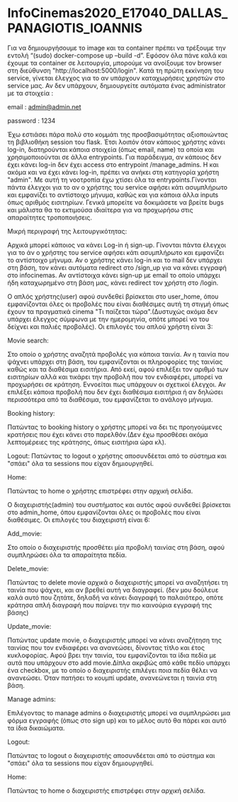 # InfoCinemas2020_E17040_DALLAS_PANAGIOTIS_IOANNIS
Για να δημιουργήσουμε το image και τα container πρέπει να τρέξουμε την εντολή “(sudo) docker-compose up –build -d”.
Εφόσον όλα πάνε καλά και έχουμε τα container σε λειτουργία, μπορούμε να ανοίξουμε τον browser στη διεύθυνση "http://localhost:5000/login".
Κατά τη πρώτη εκκίνηση του service, γίνεται έλεγχος για το αν υπάρχουν καταχωρήσεις χρηστών στο service μας. Αν δεν υπάρχουν, δημιουργείτε αυτόματα ένας administrator με τα στοιχεία :

email : admin@admin.net

password : 1234

Έχω εστιάσει πάρα πολύ στο κομμάτι της προσβασιμότητας αξιοποιώντας τη βιβλιοθήκη session του flask. Έτσι λοιπόν όταν κάποιος χρήστης κάνει log-in, διατηρούνται κάποια στοιχεία (όπως email, name) τα οποία και χρησιμοποιούνται σε άλλα entrypoints. Για παράδειγμα, αν κάποιος δεν έχει κάνει log-in δεν έχει access στο entrypoint /manage_admins. Η και ακόμα και να έχει κάνει log-in, πρέπει να ανήκει στη κατηγορία χρήστη "admin". Με αυτή τη νοοτροπία έχω χτίσει όλα τα entrypoints.Γίνονται πάντα έλεγχοι για το αν ο χρήστης του service αφήσει κάτι ασυμπλήρωτο και εμφανίζει το αντίστοιχο μήνυμα, καθώς και για κάποια άλλα inputs όπως αριθμός εισιτηρίων. Γενικά μπορείτε να δοκιμάσετε να βρείτε bugs και μάλιστα θα το εκτιμούσα ιδιαίτερα για να προχωρήσω στις απαραίτητες τροποποιήσεις.

Μικρή περιγραφή της λειτουργικότητας:

Αρχικά μπορεί κάποιος να κάνει Log-in ή sign-up. Γίνονται πάντα έλεγχοι για το άν ο χρήστης του service αφήσει κάτι ασυμπλήρωτο και εμφανίζει το αντίστοιχο μήνυμα.
Αν ο χρήστης κάνει log-in και το mail δεν υπάρχει στη βάση, τον κάνει αυτόματα redirect στο /sign_up για να κάνει εγγραφή στο infocinemas. Αν αντίστοιχα κάνει sign-up με email το οποίο υπάρχει ήδη καταχωρημένο στη βάση μας, κάνει redirect τον χρήστη στο /login.


Ο απλός χρήστης(user) αφού συνδεθεί βρίσκεται στο user_home, όπου εμφανίζονται όλες οι προβολές που είναι διαθέσιμες αυτή τη στιγμή όπως έχουν τα πραγματικά cinema "Τι παίζεται τώρα".(Δυστυχώς ακόμα δεν υπάρχει έλεγχος σύμφωνα με την ημερομηνία, οπότε μπορεί να του δείχνει και παλιές προβολές).
 Οι επιλογές του απλού χρήστη είναι 3:
 
Movie search:

Στο οποίο ο χρήστης αναζητά προβολές για κάποια ταινία. Αν η ταινία που ψάχνει υπάρχει στη βάση, του εμφανίζονται οι πληροφορίες της ταινίας καθώς και τα διαθέσιμα εισιτήρια. Από εκεί, αφού επιλέξει τον αριθμό των εισιτηρίων αλλά και τικάρει την προβολή που τον ενδιαφέρει, μπορεί να προχωρήσει σε κράτηση. Εννοείται πως υπάρχουν οι σχετικοί έλεγχοι. Αν επιλέξει κάποια προβολή που δεν έχει διαθέσιμα εισιτήρια ή αν δηλώσει περισσότερα από τα διαθέσιμα, του εμφανίζεται το ανάλογο μήνυμα.

Booking history:

Πατώντας το booking history ο χρήστης μπορεί να δει τις προηγούμενες κρατήσεις που έχει κάνει στο παρελθόν.(Δεν έχω προσθέσει ακόμα λεπτομέρειες της κράτησης, όπως εισιτήρια ώρα κλ).

Logout: Πατώντας το logout ο χρήστης αποσυνδέεται από το σύστημα και "σπάει" όλα τα sessions που είχαν δημιουργηθεί.

Home: 

Πατώντας το home ο χρήστης επιστρέφει στην αρχική σελίδα.

Ο διαχειριστής(admin) του συστήματος και αυτός  αφού συνδεθεί βρίσκεται στο admin_home, όπου εμφανίζονται όλες οι προβολές που είναι διαθέσιμες.
Οι επιλογές του διαχειριστή είναι 6:

Add_movie:

Στο οποίο ο διαχειριστής προσθέτει μία προβολή ταινίας στη βάση, αφού συμπληρώσει όλα τα απαραίτητα πεδία.

Delete_movie: 

Πατώντας το delete movie αρχικά ο διαχειριστής μπορεί να αναζητήσει τη ταινία που ψάχνει, και αν βρεθεί αυτή να διαγραφεί. (δεν μου δούλευε καλά αυτό που ζητάτε, δηλαδή να κάνει διαγραφή το παλαιότερο, οπότε κράτησα απλή διαγραφή που παίρνει την πιο καινούρια εγγραφή της βάσης)

Update_movie: 

Πατώντας update movie, ο διαχειριστής μπορεί να κάνει αναζήτηση της ταινίας που τον ενδιαφέρει να ανανεώσει, δίνοντας τίτλο και έτος κυκλοφορίας. Αφού βρει την ταινία, του εμφανίζονται τα ίδια πεδία με αυτά που υπάρχουν στο add movie.Δίπλα ακριβώς από κάθε πεδίο υπάρχει ένα checkbox, με το οποίο ο διαχειριστής επιλέγει ποια πεδία θέλει να ανανεώσει. Όταν πατήσει το κουμπί update, ανανεώνεται η ταινία στη βάση.

Manage admins:

Επιλέγοντας το manage admins ο διαχειριστής μπορεί να συμπληρώσει μια φόρμα εγγραφής (όπως στο sign up) και το μέλος αυτό θα πάρει και αυτό τα ίδια δικαιώματα.

Logout: 

Πατώντας το logout ο διαχειριστής αποσυνδέεται από το σύστημα και "σπάει" όλα τα sessions που είχαν δημιουργηθεί.

Home: 

Πατώντας το home ο διαχειριστής επιστρέφει στην αρχική σελίδα.

